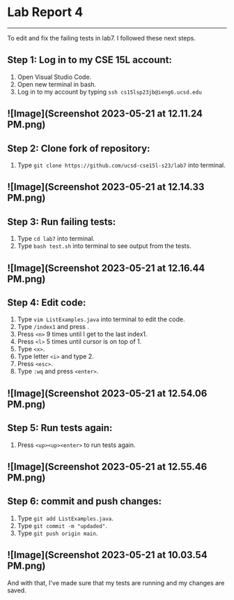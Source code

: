 # Lab Report 4 
---

To edit and fix the failing tests in lab7. I followed these next steps.

## Step 1: Log in to my CSE 15L account: 
1. Open Visual Studio Code.
2. Open new terminal in bash.
3. Log in to my account by typing `ssh cs15lsp23jb@ieng6.ucsd.edu`

![Image](Screenshot 2023-05-21 at 12.11.24 PM.png)
---

## Step 2: Clone fork of repository: 
1. Type `git clone https://github.com/ucsd-cse15l-s23/lab7` into terminal.

![Image](Screenshot 2023-05-21 at 12.14.33 PM.png)
---

## Step 3: Run failing tests: 
1. Type `cd lab7` into terminal.
2. Type `bash test.sh` into terminal to see output from the tests.

![Image](Screenshot 2023-05-21 at 12.16.44 PM.png)
---

## Step 4: Edit code: 
1. Type `vim ListExamples.java` into terminal to edit the code.
3. Type `/index1` and press <enter>.
4. Press `<n>` 9 times until I get to the last index1.
5. Press `<l>` 5 times until cursor is on top of 1.
6. Type `<x>`.
7. Type letter `<i>` and type 2. 
8. Press `<esc>`.
9. Type `:wq` and press `<enter>`.

![Image](Screenshot 2023-05-21 at 12.54.06 PM.png)
---

## Step 5: Run tests again: 
1. Press `<up><up><enter>` to run tests again.

![Image](Screenshot 2023-05-21 at 12.55.46 PM.png)
---

## Step 6: commit and push changes: 
1. Type `git add ListExamples.java`.
2. Type `git commit -m "updaded"`.
3. Type `git push origin main`.

![Image](Screenshot 2023-05-21 at 10.03.54 PM.png)
---
And with that, I've made sure that my tests are running and my changes are saved.
